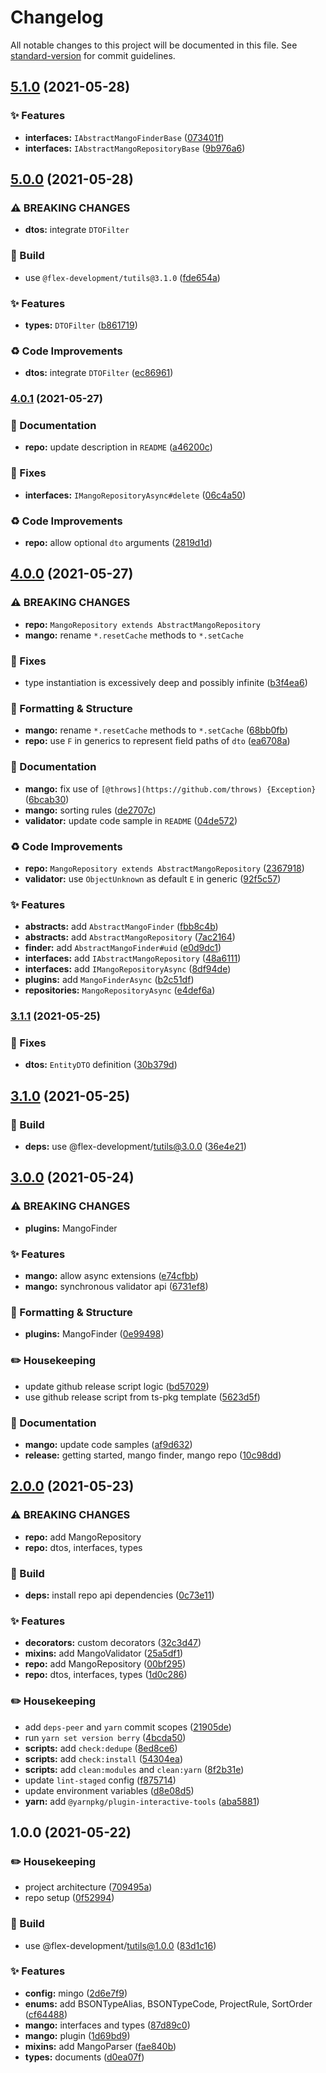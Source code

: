 # Changelog

All notable changes to this project will be documented in this file. See
[standard-version](https://github.com/conventional-changelog/standard-version)
for commit guidelines.

## [5.1.0](https://github.com/flex-development/mango/compare/v5.0.0...v5.1.0) (2021-05-28)

### :sparkles: Features

- **interfaces:** `IAbstractMangoFinderBase`
  ([073401f](https://github.com/flex-development/mango/commit/073401fd82c14ba84dedb4a0cf9721548bb12fb4))
- **interfaces:** `IAbstractMangoRepositoryBase`
  ([9b976a6](https://github.com/flex-development/mango/commit/9b976a6c00912fda3551e92d4d5b72bc21b77de0))

## [5.0.0](https://github.com/flex-development/mango/compare/v4.0.1...v5.0.0) (2021-05-28)

### ⚠ BREAKING CHANGES

- **dtos:** integrate `DTOFilter`

### :hammer: Build

- use `@flex-development/tutils@3.1.0`
  ([fde654a](https://github.com/flex-development/mango/commit/fde654a2317d198e6ca121eef986c697ab725427))

### :sparkles: Features

- **types:** `DTOFilter`
  ([b861719](https://github.com/flex-development/mango/commit/b86171947f92bff077a1b2678fe6bc8bd31c5a9c))

### :recycle: Code Improvements

- **dtos:** integrate `DTOFilter`
  ([ec86961](https://github.com/flex-development/mango/commit/ec8696104ed8e9f88a54edaac79a0fb6257a86f0))

### [4.0.1](https://github.com/flex-development/mango/compare/v4.0.0...v4.0.1) (2021-05-27)

### :book: Documentation

- **repo:** update description in `README`
  ([a46200c](https://github.com/flex-development/mango/commit/a46200c363d99b5c9433e97d11e69a24778e370b))

### :bug: Fixes

- **interfaces:** `IMangoRepositoryAsync#delete`
  ([06c4a50](https://github.com/flex-development/mango/commit/06c4a50221e1076eed101ba2d7f82c9db25c2b07))

### :recycle: Code Improvements

- **repo:** allow optional `dto` arguments
  ([2819d1d](https://github.com/flex-development/mango/commit/2819d1d7c977cf6277317f183615b0ae3b5fa299))

## [4.0.0](https://github.com/flex-development/mango/compare/v3.1.1...v4.0.0) (2021-05-27)

### ⚠ BREAKING CHANGES

- **repo:** `MangoRepository extends AbstractMangoRepository`
- **mango:** rename `*.resetCache` methods to `*.setCache`

### :bug: Fixes

- type instantiation is excessively deep and possibly infinite
  ([b3f4ea6](https://github.com/flex-development/mango/commit/b3f4ea6df5ad4060c0e84b9e32d1759512461b56))

### :nail_care: Formatting & Structure

- **mango:** rename `*.resetCache` methods to `*.setCache`
  ([68bb0fb](https://github.com/flex-development/mango/commit/68bb0fb598fb46dbda700b552c5d81b72b6e4a20))
- **repo:** use `F` in generics to represent field paths of `dto`
  ([ea6708a](https://github.com/flex-development/mango/commit/ea6708aafb994c1049968aaf9ba2cb4980ff7642))

### :book: Documentation

- **mango:** fix use of `[@throws](https://github.com/throws) {Exception}`
  ([6bcab30](https://github.com/flex-development/mango/commit/6bcab30eb2d77305e97cdf54d2dd6717e1db1e98))
- **mango:** sorting rules
  ([de2707c](https://github.com/flex-development/mango/commit/de2707c1d92f3127f6a8cf460eb92db9263d1953))
- **validator:** update code sample in `README`
  ([04de572](https://github.com/flex-development/mango/commit/04de572d38d50e3a5dc2e43c3055af467ccb4bea))

### :recycle: Code Improvements

- **repo:** `MangoRepository extends AbstractMangoRepository`
  ([2367918](https://github.com/flex-development/mango/commit/2367918751b6cc91faf317436d00ee0148f51590))
- **validator:** use `ObjectUnknown` as default `E` in generic
  ([92f5c57](https://github.com/flex-development/mango/commit/92f5c577f930a8c8f0506347cea8a248ae8c8782))

### :sparkles: Features

- **abstracts:** add `AbstractMangoFinder`
  ([fbb8c4b](https://github.com/flex-development/mango/commit/fbb8c4b74b8f8b02aa7cac1446434f3629c0cad8))
- **abstracts:** add `AbstractMangoRepository`
  ([7ac2164](https://github.com/flex-development/mango/commit/7ac21647b13359abd568b34d6d08cdbb20888857))
- **finder:** add `AbstractMangoFinder#uid`
  ([e0d9dc1](https://github.com/flex-development/mango/commit/e0d9dc1646bb610ea0976341e1027c35dc3cc148))
- **interfaces:** add `IAbstractMangoRepository`
  ([48a6111](https://github.com/flex-development/mango/commit/48a61113bb42bca75933fba01e4be110ce8c7102))
- **interfaces:** add `IMangoRepositoryAsync`
  ([8df94de](https://github.com/flex-development/mango/commit/8df94deba66d8e49a16b3a3619b2744913f6b2ca))
- **plugins:** add `MangoFinderAsync`
  ([b2c51df](https://github.com/flex-development/mango/commit/b2c51dfe00eeb5c23f60806f429353962ee1c6b3))
- **repositories:** `MangoRepositoryAsync`
  ([e4def6a](https://github.com/flex-development/mango/commit/e4def6a749935325e0f33277f71fbd20e8e335e3))

### [3.1.1](https://github.com/flex-development/mango/compare/v3.1.0...v3.1.1) (2021-05-25)

### :bug: Fixes

- **dtos:** `EntityDTO` definition
  ([30b379d](https://github.com/flex-development/mango/commit/30b379da1ca83fdd5aed54c62d35cfa71ec52593))

## [3.1.0](https://github.com/flex-development/mango/compare/v3.0.0...v3.1.0) (2021-05-25)

### :hammer: Build

- **deps:** use @flex-development/tutils@3.0.0
  ([36e4e21](https://github.com/flex-development/mango/commit/36e4e21858c407b36e6234f21a1174bd09994bac))

## [3.0.0](https://github.com/flex-development/mango/compare/v2.0.0...v3.0.0) (2021-05-24)

### ⚠ BREAKING CHANGES

- **plugins:** MangoFinder

### :sparkles: Features

- **mango:** allow async extensions
  ([e74cfbb](https://github.com/flex-development/mango/commit/e74cfbb9b5a991704854a5c6e50f58d6cb39be30))
- **mango:** synchronous validator api
  ([6731ef8](https://github.com/flex-development/mango/commit/6731ef8a6e87c1815ad184e48ca16916f8c58c36))

### :nail_care: Formatting & Structure

- **plugins:** MangoFinder
  ([0e99498](https://github.com/flex-development/mango/commit/0e99498003b5ffe03bfe496194f981ca5e97d07f))

### :pencil2: Housekeeping

- update github release script logic
  ([bd57029](https://github.com/flex-development/mango/commit/bd57029961f9b1eba0d12b49bff6b4ff332b6ca4))
- use github release script from ts-pkg template
  ([5623d5f](https://github.com/flex-development/mango/commit/5623d5ff4f681712c64da0e2006df299b433478c))

### :book: Documentation

- **mango:** update code samples
  ([af9d632](https://github.com/flex-development/mango/commit/af9d632191d83d60ca4b15308fc3ebaf655a3288))
- **release:** getting started, mango finder, mango repo
  ([10c98dd](https://github.com/flex-development/mango/commit/10c98dd7805c1a4378529f9b64eeeaae731a00e3))

## [2.0.0](https://github.com/flex-development/mango/compare/v1.0.0...v2.0.0) (2021-05-23)

### ⚠ BREAKING CHANGES

- **repo:** add MangoRepository
- **repo:** dtos, interfaces, types

### :hammer: Build

- **deps:** install repo api dependencies
  ([0c73e11](https://github.com/flex-development/mango/commit/0c73e11351468c6613560ea08d66d3c97a3ddee5))

### :sparkles: Features

- **decorators:** custom decorators
  ([32c3d47](https://github.com/flex-development/mango/commit/32c3d4767e7e8db90ca1a38381db55876cbfc2bc))
- **mixins:** add MangoValidator
  ([25a5df1](https://github.com/flex-development/mango/commit/25a5df10d69cc157b94215f2d794b61fb6a97b6c))
- **repo:** add MangoRepository
  ([00bf295](https://github.com/flex-development/mango/commit/00bf2958b8a68b81b97a1a695fa6f6d97ccef868))
- **repo:** dtos, interfaces, types
  ([1d0c286](https://github.com/flex-development/mango/commit/1d0c28660da03a92509c21016c9f99ab2b73cf62))

### :pencil2: Housekeeping

- add `deps-peer` and `yarn` commit scopes
  ([21905de](https://github.com/flex-development/log/commit/21905def9c8569ad255759ee677fcbb6bd9a7ca2))
- run `yarn set version berry`
  ([4bcda50](https://github.com/flex-development/log/commit/4bcda50edbd75f013a6114edd7b9a6b5d6ff947e))
- **scripts:** add `check:dedupe`
  ([8ed8ce6](https://github.com/flex-development/log/commit/8ed8ce6a8fc510d3e8171812a26f9e2fc79dcb49))
- **scripts:** add `check:install`
  ([54304ea](https://github.com/flex-development/log/commit/54304eaa1e9284052a4296a6de79e9d2555641f0))
- **scripts:** add `clean:modules` and `clean:yarn`
  ([8f2b31e](https://github.com/flex-development/log/commit/8f2b31e6125494a9d8bec60f4b7f050315880a2d))
- update `lint-staged` config
  ([f875714](https://github.com/flex-development/log/commit/f87571445c8e1d5b3373b17fd2020641fec916d6))
- update environment variables
  ([d8e08d5](https://github.com/flex-development/log/commit/d8e08d509f10e32c129c6abf7bba876853b8883b))
- **yarn:** add `@yarnpkg/plugin-interactive-tools`
  ([aba5881](https://github.com/flex-development/log/commit/aba588102e332ca29dcd1383684b74a32992dda3))

## 1.0.0 (2021-05-22)

### :pencil2: Housekeeping

- project architecture
  ([709495a](https://github.com/flex-development/mango/commit/709495a0a287dddda14dbff83ea69e641fe07751))
- repo setup
  ([0f52994](https://github.com/flex-development/mango/commit/0f52994793364b07a60d0b2c6aa8e46fa9952b59))

### :hammer: Build

- use @flex-development/tutils@1.0.0
  ([83d1c16](https://github.com/flex-development/mango/commit/83d1c16a13814d8fd1cc212a38e58e0032703da4))

### :sparkles: Features

- **config:** mingo
  ([2d6e7f9](https://github.com/flex-development/mango/commit/2d6e7f9dd6509d378a92bd789f740b2200d903bb))
- **enums:** add BSONTypeAlias, BSONTypeCode, ProjectRule, SortOrder
  ([cf64488](https://github.com/flex-development/mango/commit/cf6448896b78dc4ad4494c37e0b5b1cf466ef84c))
- **mango:** interfaces and types
  ([87d89c0](https://github.com/flex-development/mango/commit/87d89c02043eb37a26f685d9430140e0a435e008))
- **mango:** plugin
  ([1d69bd9](https://github.com/flex-development/mango/commit/1d69bd9beb5e09bfa611287003c424980ffcdb7d))
- **mixins:** add MangoParser
  ([fae840b](https://github.com/flex-development/mango/commit/fae840b6fec386c7a10391e29dd97e6d80c62843))
- **types:** documents
  ([d0ea07f](https://github.com/flex-development/mango/commit/d0ea07f80a0f6aad96cab32ec3acd9e060f487f2))
